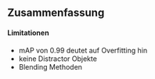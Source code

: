 ## Zusammenfassung

#### Limitationen

- mAP von 0.99 deutet auf Overfitting hin
- keine Distractor Objekte
- Blending Methoden
